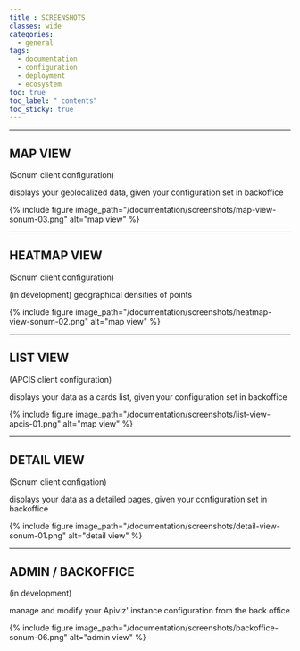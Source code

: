 ```yaml
---
title : SCREENSHOTS
classes: wide
categories:
  - general
tags:
  - documentation
  - configuration
  - deployment
  - ecosystem
toc: true
toc_label: " contents"
toc_sticky: true
---
```


------------

## MAP VIEW 
(Sonum client configuration)

displays your geolocalized data, given your configuration set in backoffice

{% include figure image_path="/documentation/screenshots/map-view-sonum-03.png" alt="map view" %}


------------

## HEATMAP VIEW 
(Sonum client configuration)

(in development) geographical densities of points

{% include figure image_path="/documentation/screenshots/heatmap-view-sonum-02.png" alt="map view" %}

------------

## LIST VIEW 
(APCIS client configuration)

displays your data as a cards list, given your configuration set in backoffice

{% include figure image_path="/documentation/screenshots/list-view-apcis-01.png" alt="map view" %}

------------

## DETAIL VIEW 
(Sonum client configation)

displays your data as a detailed pages, given your configuration set in backoffice

{% include figure image_path="/documentation/screenshots/detail-view-sonum-01.png" alt="detail view" %}

------------

## ADMIN / BACKOFFICE 
(in development)

manage and modify your Apiviz' instance configuration from the back office

{% include figure image_path="/documentation/screenshots/backoffice-sonum-06.png" alt="admin view" %}

